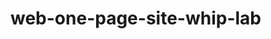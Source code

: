# web-one-page-site-whip-lab
<!-- This site was designed using Adobe XD
I designed all the elements
I structred the page
I added the content, text, icons
I then coverted my design files into html and css through a internal plug-in -->